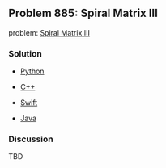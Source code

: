 ## Problem 885: Spiral Matrix III

problem: [Spiral Matrix III](https://leetcode.com/problems/spiral-matrix-iii/)

### Solution

- [Python](../python/problem885.py)

- [C++](../cpp/problem885.cpp)

- [Swift](../swift/problem885.swift)

- [Java](../java/problem885.java)

### Discussion

TBD

